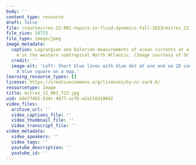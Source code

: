 ```yaml
---
body: ''
content_type: resource
draft: false
file: /courses/res-12-001-topics-in-fluid-dynamics-fall-2023/mitres_12_001_f23.jpg
file_size: 58723
file_type: image/jpeg
image_metadata:
  caption: Lagrangian and Eulerian measurements of ocean currents at a depth of 1300
    m in the western subtropical North Atlantic. (Image courtesy of Dr. James F. Price.)
  credit: ''
  image-alt: 'Left: Short blue lines with blue dot at one end on 2D coordinate. Right:
    A blue square on a map.'
learning_resource_types: []
license: https://creativecommons.org/licenses/by-nc-sa/4.0/
resourcetype: Image
title: mitres_12_001_f23.jpg
uid: dde7f4b5-834c-4677-acfb-e2a116d18042
video_files:
  archive_url: ''
  video_captions_file: ''
  video_thumbnail_file: ''
  video_transcript_file: ''
video_metadata:
  video_speakers: ''
  video_tags: ''
  youtube_description: ''
  youtube_id: ''
---
```

